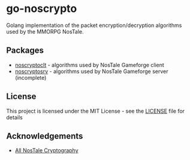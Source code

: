# go-noscrypto
Golang implementation of the packet encryption/decryption algorithms used by the
MMORPG NosTale.

## Packages
- [noscryptoclt](https://github.com/Gilgames000/go-noscrypto/tree/master/pkg/noscryptoclt) - algorithms used by NosTale Gameforge client
- [noscryptosrv](https://github.com/Gilgames000/go-noscrypto/tree/master/pkg/noscryptosrv) - algorithms used by NosTale Gameforge server (incomplete)

## License
This project is licensed under the MIT License - see the [LICENSE](https://github.com/Gilgames000/go-noscrypto/blob/master/LICENSE) file for details

## Acknowledgements
- [All NosTale Cryptography](http://www.bordergame.it/Thread-All-Nostale-Cryptography)
